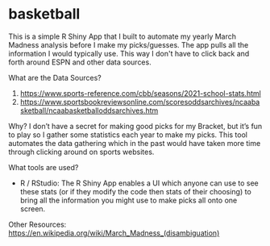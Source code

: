 # basketball
This is a simple R Shiny App that I built to automate my yearly March Madness analysis before I make my picks/guesses. The app pulls all the information I would typically use. This way I don't have to click back and forth around ESPN and other data sources. 

What are the Data Sources?
1. https://www.sports-reference.com/cbb/seasons/2021-school-stats.html
2. https://www.sportsbookreviewsonline.com/scoresoddsarchives/ncaabasketball/ncaabasketballoddsarchives.htm

Why?
I don’t have a secret for making good picks for my Bracket, but it’s fun to play so I gather some statistics each year to make my picks. This tool automates the data gathering which in the past would have taken more time through clicking around on sports websites.

What tools are used?
- R / RStudio: The R Shiny App enables a UI which anyone can use to see these stats (or if they modify the code then stats of their choosing) to bring all the information you might use to make picks all onto one screen.

Other Resources:
https://en.wikipedia.org/wiki/March_Madness_(disambiguation)
 
